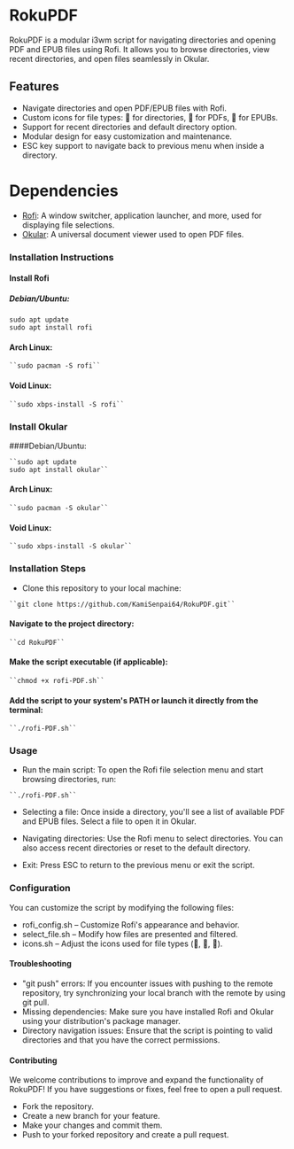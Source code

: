 # RokuPDF

RokuPDF is a modular i3wm script for navigating directories and opening PDF and EPUB files using Rofi. It allows you to browse directories, view recent directories, and open files seamlessly in Okular.

## Features
- Navigate directories and open PDF/EPUB files with Rofi.
- Custom icons for file types: 📂 for directories, 📄 for PDFs, 📖 for EPUBs.
- Support for recent directories and default directory option.
- Modular design for easy customization and maintenance.
- ESC key support to navigate back to previous menu when inside a directory.

# Dependencies

- [Rofi](https://github.com/davatorium/rofi): A window switcher, application launcher, and more, used for displaying file selections.
- [Okular](https://github.com/KDE/okular): A universal document viewer used to open PDF files.

### Installation Instructions

#### Install Rofi
##### Debian/Ubuntu:
    sudo apt update
    sudo apt install rofi
#### Arch Linux:

    ``sudo pacman -S rofi``

#### Void Linux:

    ``sudo xbps-install -S rofi``

### Install Okular
####Debian/Ubuntu:

    ``sudo apt update
    sudo apt install okular``

#### Arch Linux:

    ``sudo pacman -S okular``

#### Void Linux:

    ``sudo xbps-install -S okular``

### Installation Steps

   - Clone this repository to your local machine:

    ``git clone https://github.com/KamiSenpai64/RokuPDF.git``

#### Navigate to the project directory:

    ``cd RokuPDF``

#### Make the script executable (if applicable):

    ``chmod +x rofi-PDF.sh``

#### Add the script to your system's PATH or launch it directly from the terminal:

    ``./rofi-PDF.sh``

### Usage

   - Run the main script: To open the Rofi file selection menu and start browsing directories, run:

    ``./rofi-PDF.sh``

   - Selecting a file: Once inside a directory, you'll see a list of available PDF and EPUB files. Select a file to open it in Okular.

   - Navigating directories: Use the Rofi menu to select directories. You can also access recent directories or reset to the default directory.

   - Exit: Press ESC to return to the previous menu or exit the script.

### Configuration

You can customize the script by modifying the following files:

   - rofi_config.sh – Customize Rofi's appearance and behavior.
   - select_file.sh – Modify how files are presented and filtered.
   - icons.sh – Adjust the icons used for file types (📂, 📄, 📖).

#### Troubleshooting

   - "git push" errors: If you encounter issues with pushing to the remote repository, try synchronizing your local branch with the remote by using git pull.
   - Missing dependencies: Make sure you have installed Rofi and Okular using your distribution's package manager.
   - Directory navigation issues: Ensure that the script is pointing to valid directories and that you have the correct permissions.

#### Contributing

We welcome contributions to improve and expand the functionality of RokuPDF! If you have suggestions or fixes, feel free to open a pull request.

   - Fork the repository.
   - Create a new branch for your feature.
   - Make your changes and commit them.
   - Push to your forked repository and create a pull request.
